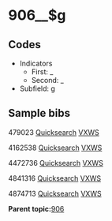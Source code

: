 # 906\_\_$g

## Codes

-   Indicators
    -   First: \_
    -   Second: \_
-   Subfield: g

## Sample bibs

479023 [Quicksearch](https://search.library.yale.edu/catalog/479023) [VXWS](http://prodorbis.library.yale.edu:7014/vxws/GetHoldingsService?bibId=479023)

4162538 [Quicksearch](https://search.library.yale.edu/catalog/4162538) [VXWS](http://prodorbis.library.yale.edu:7014/vxws/GetHoldingsService?bibId=4162538)

4472736 [Quicksearch](https://search.library.yale.edu/catalog/4472736) [VXWS](http://prodorbis.library.yale.edu:7014/vxws/GetHoldingsService?bibId=4472736)

4841316 [Quicksearch](https://search.library.yale.edu/catalog/4841316) [VXWS](http://prodorbis.library.yale.edu:7014/vxws/GetHoldingsService?bibId=4841316)

4874713 [Quicksearch](https://search.library.yale.edu/catalog/4874713) [VXWS](http://prodorbis.library.yale.edu:7014/vxws/GetHoldingsService?bibId=4874713)

**Parent topic:**[906](../../tags/906/906.md)

